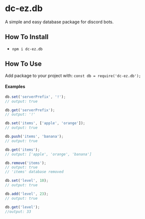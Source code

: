 # dc-ez.db
A simple and easy database package for discord bots.
## How To Install
- `npm i dc-ez.db`
## How To Use
Add package to your project with:
`const db = require('dc-ez.db');`
#### Examples
```js
db.set('serverPrefix', '!');
// output: true

db.get('serverPrefix');
// output: '!'

db.set('items', ['apple', 'orange']);
// output: true

db.push('items', 'banana');
// output: true

db.get('items');
// output: ['apple', 'orange', 'banana']

db.remove('items');
// output: true
// 'items' database removed

db.set('level', 10);
// output: true

db.add('level', 23);
// output: true

db.get('level');
//output: 33

```
